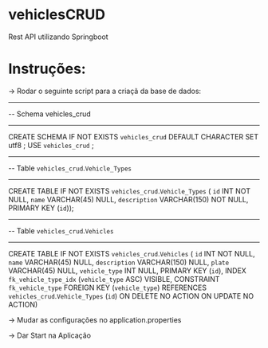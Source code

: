 # vehiclesCRUD
Rest API utilizando Springboot

# Instruções:
-> Rodar o seguinte script para a criaçã da base de dados:
-- -----------------------------------------------------
-- Schema vehicles_crud
-- -----------------------------------------------------
CREATE SCHEMA IF NOT EXISTS `vehicles_crud` DEFAULT CHARACTER SET utf8 ;
USE `vehicles_crud` ;

-- -----------------------------------------------------
-- Table `vehicles_crud`.`Vehicle_Types`
-- -----------------------------------------------------
CREATE TABLE IF NOT EXISTS `vehicles_crud`.`Vehicle_Types` (
  `id` INT NOT NULL,
  `name` VARCHAR(45) NULL,
  `description` VARCHAR(150) NOT NULL,
  PRIMARY KEY (`id`));


-- -----------------------------------------------------
-- Table `vehicles_crud`.`Vehicles`
-- -----------------------------------------------------
CREATE TABLE IF NOT EXISTS `vehicles_crud`.`Vehicles` (
  `id` INT NOT NULL,
  `name` VARCHAR(45) NULL,
  `description` VARCHAR(150) NULL,
  `plate` VARCHAR(45) NULL,
  `vehicle_type` INT NULL,
  PRIMARY KEY (`id`),
  INDEX `fk_vehicle_type_idx` (`vehicle_type` ASC) VISIBLE,
  CONSTRAINT `fk_vehicle_type`
    FOREIGN KEY (`vehicle_type`)
    REFERENCES `vehicles_crud`.`Vehicle_Types` (`id`)
    ON DELETE NO ACTION
    ON UPDATE NO ACTION)
    
    
-> Mudar as configurações no application.properties
	
-> Dar Start na Aplicação
	
	
